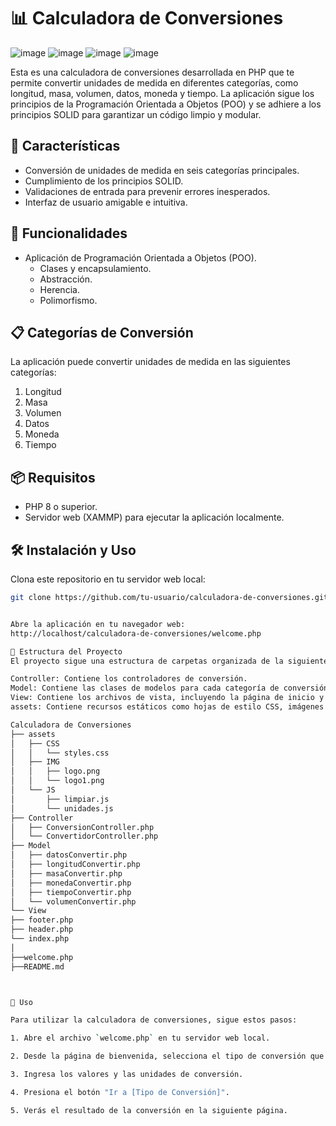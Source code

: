 # 📊 Calculadora de Conversiones
![image](https://github.com/ramonsolis11/CALCULADORA_CONVERSIONES/assets/80738178/718d6c4f-3e8a-49dd-a7a5-83e5e0ba34ff)
![image](https://github.com/ramonsolis11/CALCULADORA_CONVERSIONES/assets/80738178/5d110bd8-c3ae-4fe4-a1b7-170824cf8ff3)
![image](https://github.com/ramonsolis11/CALCULADORA_CONVERSIONES/assets/80738178/2a35e706-1ee1-4474-93e2-69f56a4241ab)
![image](https://github.com/ramonsolis11/CALCULADORA_CONVERSIONES/assets/80738178/54712082-aecb-4f34-a01d-2cc0889a5f43)





Esta es una calculadora de conversiones desarrollada en PHP que te permite convertir unidades de medida en diferentes categorías, como longitud, masa, volumen, datos, moneda y tiempo. La aplicación sigue los principios de la Programación Orientada a Objetos (POO) y se adhiere a los principios SOLID para garantizar un código limpio y modular.

## 🚀 Características

- Conversión de unidades de medida en seis categorías principales.
- Cumplimiento de los principios SOLID.
- Validaciones de entrada para prevenir errores inesperados.
- Interfaz de usuario amigable e intuitiva.

## 🎯 Funcionalidades

- Aplicación de Programación Orientada a Objetos (POO).
  - Clases y encapsulamiento.
  - Abstracción.
  - Herencia.
  - Polimorfismo.

## 📋 Categorías de Conversión

La aplicación puede convertir unidades de medida en las siguientes categorías:

1. Longitud
2. Masa
3. Volumen
4. Datos
5. Moneda
6. Tiempo

## 📦 Requisitos

- PHP 8 o superior.
- Servidor web (XAMMP) para ejecutar la aplicación localmente.

## 🛠️ Instalación y Uso

Clona este repositorio en tu servidor web local:

```bash
git clone https://github.com/tu-usuario/calculadora-de-conversiones.git


Abre la aplicación en tu navegador web:
http://localhost/calculadora-de-conversiones/welcome.php

📂 Estructura del Proyecto
El proyecto sigue una estructura de carpetas organizada de la siguiente manera:

Controller: Contiene los controladores de conversión.
Model: Contiene las clases de modelos para cada categoría de conversión.
View: Contiene los archivos de vista, incluyendo la página de inicio y las categorías individuales.
assets: Contiene recursos estáticos como hojas de estilo CSS, imágenes y scripts JavaScript.

Calculadora de Conversiones
├── assets
│   ├── CSS
│   │   └── styles.css
│   ├── IMG
│   │   ├── logo.png
│   │   └── logo1.png
│   └── JS
│       ├── limpiar.js
│       └── unidades.js
├── Controller
│   ├── ConversionController.php
│   └── ConvertidorController.php
├── Model
│   ├── datosConvertir.php
│   ├── longitudConvertir.php
│   ├── masaConvertir.php
│   ├── monedaConvertir.php
│   ├── tiempoConvertir.php
│   └── volumenConvertir.php
└── View
├── footer.php
├── header.php
└── index.php
│
├──welcome.php
├──README.md



🧮 Uso

Para utilizar la calculadora de conversiones, sigue estos pasos:

1. Abre el archivo `welcome.php` en tu servidor web local.

2. Desde la página de bienvenida, selecciona el tipo de conversión que deseas realizar (Longitud, Masa, Volumen, Datos, Moneda o Tiempo).

3. Ingresa los valores y las unidades de conversión.

4. Presiona el botón "Ir a [Tipo de Conversión]".

5. Verás el resultado de la conversión en la siguiente página.
